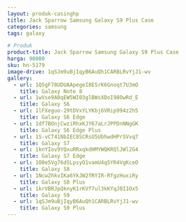 ```yaml
---
layout: produk-casinghp
title: Jack Sparrow Samsung Galaxy S9 Plus Case
categories: samsung
tags: galaxy

# Produk
product-title: Jack Sparrow Samsung Galaxy S9 Plus Case
harga: 90000
sku: hn-5179
image-drive: 1qSJm9uBjIqyB6AuQh1CARBLRvYjJ1-wv
gallery:
  - url: 1Q5gF78UDUAApegeI8ESrK6Gnoqt7U3mO
    title: Galaxy Note 8
  - url: 1wVse9A0qEW5WI03glBWsXDoI98OwRd_E
    title: Galaxy S6
  - url: 1lFXeguo-29tDVxYLYKbj6VRip994z2h5
    title: Galaxy S6 Edge
  - url: 1df7BOnjCwziRhxKJY67aLrJPPDnNNgGK
    title: Galaxy S6 Edge Plus
  - url: 1S-vCT41NbIEC8SCRsU5UbhwdHPrSVvq7
    title: Galaxy S7
  - url: 1knYIov9YQxuRRxqkdHMYWQKRQlJWl2G4
    title: Galaxy S7 Edge
  - url: 1O0e5Vg76dSLpsyO1vamU4q5YR4VgKceO
    title: Galaxy S8
  - url: 1Ncw2hkvIKa6YkJW2fRYIR-RfgzHuxiRy
    title: Galaxy S8 Plus
  - url: 1krVBRJpQknyK1rKVf7ul3kKYqJ0I1Ox5
    title: Galaxy S9
  - url: 1qSJm9uBjIqyB6AuQh1CARBLRvYjJ1-wv
    title: Galaxy S9 Plus
---
```

